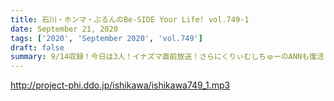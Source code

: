 ```yaml
---
title: 石川・ホンマ・ぶるんのBe-SIDE Your Life! vol.749-1
date: September 21, 2020
tags: ['2020', 'September 2020', 'vol.749']
draft: false
summary: 9/14収録！今日は3人！イナズマ直前放送！さらにくりぃむしちゅーのANNも復活！！
---
```


http://project-phi.ddo.jp/ishikawa/ishikawa749_1.mp3